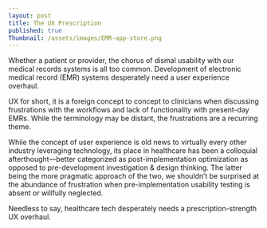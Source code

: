 ```yaml
---
layout: post
title: The UX Prescription
published: true
Thumbnail: /assets/images/EMR-app-store.png
---
```

Whether a patient or provider, the chorus of dismal usability with our medical records systems is all too common. Development of electronic medical record (EMR) systems desperately need a user experience overhaul.

UX for short, it is a foreign concept to concept to clinicians when discussing frustrations with the workflows and lack of functionality with present-day EMRs. While the terminology may be distant, the frustrations are a recurring theme.

While the concept of user experience is old news to virtually every other industry leveraging technology, its place in healthcare has been a colloquial afterthought––better categorized as post-implementation optimization as opposed to pre-development investigation & design thinking. The latter being the more pragmatic approach of the two, we shouldn’t be surprised at the abundance of frustration when pre-implementation usability testing is absent or willfully neglected.

Needless to say, healthcare tech desperately needs a prescription-strength UX overhaul.
